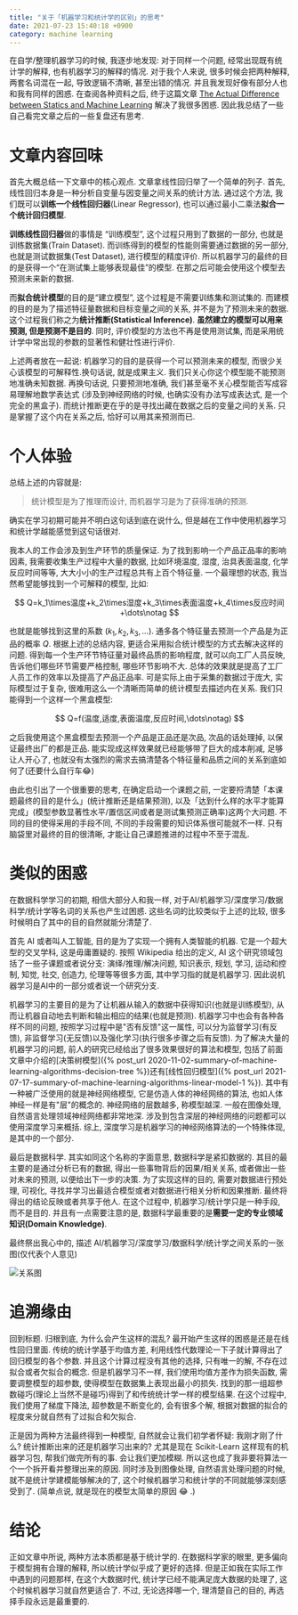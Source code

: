 ```yaml
---
title: "关于「机器学习和统计学的区别」的思考"
date: 2021-07-23 15:40:18 +0900
category: machine learning
---
```


在自学/整理机器学习的时候, 我逐步地发现: 对于同样一个问题, 经常出现既有统计学的解释, 也有机器学习的解释的情况. 对于我个人来说, 很多时候会把两种解释, 两套名词混在一起, 导致逻辑不清晰, 甚至出错的情况. 并且我发现好像有部分人也和我有同样的困惑. 在查阅各种资料之后, 终于这篇文章 [The Actual Difference between Statics and Machine Learning](https://towardsdatascience.com/the-actual-difference-between-statistics-and-machine-learning-64b49f07ea3) 解决了我很多困惑. 因此我总结了一些自己看完文章之后的一些复盘还有思考.

# 文章内容回味

首先大概总结一下文章中的核心观点. 文章拿线性回归举了一个简单的列子. 首先, 线性回归本身是一种分析自变量与因变量之间关系的统计方法. 通过这个方法, 我们既可以**训练一个线性回归器**(Linear Regressor), 也可以通过最小二乘法**拟合一个统计回归模型**.

**训练线性回归器**做的事情是 “训练模型”, 这个过程只用到了数据的一部分, 也就是训练数据集(Train Dataset). 而训练得到的模型的性能则需要通过数据的另一部分, 也就是测试数据集(Test Dataset), 进行模型的精度评价. 所以机器学习的最终的目的是获得一个“在测试集上能够表现最佳”的模型. 在那之后可能会使用这个模型去预测未来新的数据.

而**拟合统计模型**的目的是“建立模型”, 这个过程是不需要训练集和测试集的. 而建模的目的是为了描述特征量数据和目标变量之间的关系, 并不是为了预测未来的数据. 这个过程我们称之为**统计推断(Statistical Inference)**. **虽然建立的模型可以用来预测, 但是预测不是目的**. 同时, 评价模型的方法也不再是使用测试集, 而是采用统计学中常出现的参数的显著性和健壮性进行评价.

上述两者放在一起说: 机器学习的目的是获得一个可以预测未来的模型, 而很少关心该模型的可解释性.换句话说, 就是成果主义. 我们只关心你这个模型能不能预测地准确未知数据. 再换句话说, 只要预测地准确, 我们甚至毫不关心模型能否写成容易理解地数学表达式 (涉及到神经网络的时候, 也确实没有办法写成表达式, 是一个完全的黑盒子). 而统计推断更在乎的是寻找出藏在数据之后的变量之间的关系. 只是掌握了这个内在关系之后, 恰好可以用其来预测而已.

# 个人体验

总结上述的内容就是:

>  统计模型是为了推理而设计, 而机器学习是为了获得准确的预测.

确实在学习初期可能并不明白这句话到底在说什么, 但是越在工作中使用机器学习和统计学越能感觉到这句话很对. 

我本人的工作会涉及到生产环节的质量保证. 为了找到影响一个产品正品率的影响因素, 我需要收集生产过程中大量的数据, 比如环境温度, 湿度, 治具表面温度, 化学反应时间等等, 大大小小的生产过程总共有上百个特征量. 一个最理想的状态, 我当然希望能够找到一个可解释的模型, 比如:

$$
Q=k_1\times温度+k_2\times湿度+k_3\times表面温度+k_4\times反应时间+\dots\notag
$$

也就是能够找到这里的系数 $(k_1, k_2, k_3,\dots)$.  通多各个特征量去预测一个产品是为正品的概率 $Q$. 根据上述的总结内容, 更适合采用拟合统计模型的方式去解决这样的问题. 得到每一个生产环节特征量对最终品质的影响程度, 就可以向工厂人员反映, 告诉他们哪些环节需要严格控制, 哪些环节影响不大. 总体的效果就是提高了工厂人员工作的效率以及提高了产品正品率. 可是实际上由于采集的数据过于庞大, 实际模型过于复杂, 很难用这么一个清晰而简单的统计模型去描述内在关系. 我们只能得到一个这样一个黑盒模型:

$$
Q=f(温度,适度,表面温度,反应时间,\dots\notag)
$$

之后我使用这个黑盒模型去预测一个产品是正品还是次品, 次品的话处理掉, 以保证最终出厂的都是正品. 能实现成这样效果就已经能够带了巨大的成本削减, 足够让人开心了, 也就没有太强烈的需求去搞清楚各个特征量和品质之间的关系到底如何了(还要什么自行车:joy:)

由此也引出了一个很重要的思考, 在确定启动一个课题之前, 一定要捋清楚「本课题最终的目的是什么」(统计推断还是结果预测), 以及「达到什么样的水平才能算完成」(模型参数显著性水平/置信区间或者是测试集预测正确率)这两个大问题. 不同的目的使得采用的手段不同, 不同的手段需要的知识体系很可能就不一样. 只有脑袋里对最终的目的很清晰, 才能让自己课题推进的过程中不至于混乱.

# 类似的困惑

在数据科学学习的初期, 相信大部分人和我一样, 对于AI/机器学习/深度学习/数据科学/统计学等名词的关系也产生过困惑. 这些名词的比较类似于上述的比较, 很多时候明白了其中的目的自然就能分清楚了.

首先 AI 或者叫人工智能, 目的是为了实现一个拥有人类智能的机器. 它是一个超大型的交叉学科, 这是毋庸置疑的. 按照 Wikipedia 给出的定义, AI 这个研究领域包括了一些子课题或者说分支: 演绎/推理/解决问题, 知识表示, 规划, 学习, 运动和控制, 知觉, 社交, 创造力, 伦理等等很多方面, 其中学习指的就是机器学习. 因此说机器学习是AI中的一部分或者说一个研究分支.

机器学习的主要目的是为了让机器从输入的数据中获得知识(也就是训练模型), 从而让机器自动地去判断和输出相应的结果(也就是预测). 机器学习中也会有各种各样不同的问题, 按照学习过程中是"否有反馈"这一属性, 可以分为监督学习(有反馈), 非监督学习(无反馈)以及强化学习(执行很多步骤之后有反馈). 为了解决大量的机器学习的问题, 前人的研究已经给出了很多效果很好的算法和模型, 包括了前面文章中介绍的[决策树模型]({% post_url 2020-11-02-summary-of-machine-learning-algorithms-decision-tree %})还有[线性回归模型]({% post_url 2021-07-17-summary-of-machine-learning-algorithms-linear-model-1 %}). 其中有一种被广泛使用的就是神经网络模型, 它是仿造人体的神经网络的算法, 也如人体神经一样是有"层"的概念的. 神经网络的层数越多, 称模型越深. 一般在图像处理, 自然语言处理领域神经网络都非常地深. 涉及到包含深层的神经网络的问题都可以使用深度学习来概括. 综上, 深度学习是机器学习的神经网络算法的一个特殊体现, 是其中的一个部分.

最后是数据科学. 其实如同这个名称的字面意思, 数据科学是紧扣数据的. 其目的最主要的是通过分析已有的数据, 得出一些事物背后的因果/相关关系, 或者做出一些对未来的预测, 以便给出下一步的决策. 为了实现这样的目的, 需要对数据进行预处理, 可视化, 寻找并学习出最适合模型或者对数据进行相关分析和因果推断. 最终将得出的结论反映或者共享于他人. 在这个过程中, 机器学习/统计学只是一种手段, 而不是目的. 并且有一点需要注意的是, 数据科学最重要的是**需要一定的专业领域知识(Domain Knowledge)**.

最终祭出我心中的, 描述 AI/机器学习/深度学习/数据科学/统计学之间关系的一张图(仅代表个人意见)

![关系图](https://raw.githubusercontent.com/simcookies/image-host/master/imgs/20210723145550.png)

# 追溯缘由

回到标题. 归根到底, 为什么会产生这样的混乱?  最开始产生这样的困惑是还是在线性回归里面. 传统的统计学基于均值方差, 利用线性代数理论一下子就计算得出了回归模型的各个参数. 并且这个计算过程没有其他的选择, 只有唯一的解, 不存在过拟合或者欠拟合的概念. 但是机器学习不一样, 我们使用均值方差作为损失函数, 需要调整模型的超参数, 使得模型在数据集上表现出最小的损失. 找到的那一组超参数碰巧(理论上当然不是碰巧)得到了和传统统计学一样的模型结果. 在这个过程中, 我们使用了梯度下降法, 超参数是不断变化的, 会有很多个解, 根据对数据的拟合的程度来分就自然有了过拟合和欠拟合.

正是因为两种方法最终得到一种模型, 自然就会让我们初学者怀疑: 我刚才刚了什么? 统计推断出来的还是机器学习出来的? 尤其是现在 Scikit-Learn 这样现有的机器学习包, 帮我们做完所有的事. 会让我们更加模糊. 所以这也成了我非要将算法一个一个拆开看并整理出来的原因. 同时涉及到图像处理, 自然语言处理问题的时候, 就不是统计学建模能够解决的了, 这个时候机器学习和统计学的不同就能够深刻感受到了. (简单点说, 就是现在的模型太简单的原因 :joy: .)

# 结论

正如文章中所说, 两种方法本质都是基于统计学的. 在数据科学家的眼里, 更多偏向于模型拥有合理的解释, 所以统计学似乎成了更好的选择. 但是正如我在实际工作中遇到的问题那样, 在这个大数据时代, 统计学已经不能满足庞大数据的处理了, 这个时候机器学习就自然更适合了. 不过, 无论选择哪一个, 理清楚自己的目的, 再选择手段永远是最重要的.